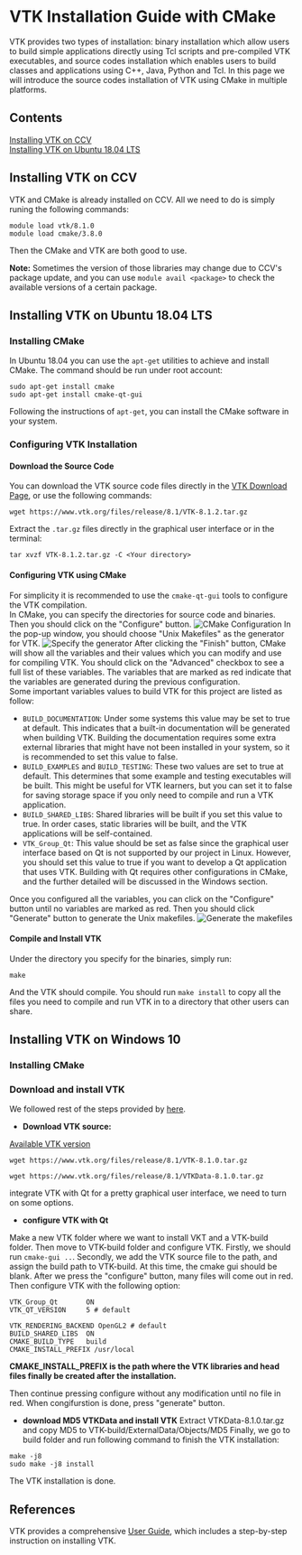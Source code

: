 # VTK Installation Guide with CMake
VTK provides two types of installation: binary installation which allow users to build simple applications directly using Tcl scripts and pre-compiled VTK executables, and source codes installation which enables users to build classes and applications using C++, Java, Python and Tcl. In this page we will introduce the source codes installation of VTK using CMake in multiple platforms.  
## Contents
[Installing VTK on CCV](#installing-vtk-on-ccv)  
[Installing VTK on Ubuntu 18.04 LTS](#installing-vtk-on-ubuntu-1804-lts)
## Installing VTK on CCV
VTK and CMake is already installed on CCV. All we need to do is simply runing the following commands:

```
module load vtk/8.1.0
module load cmake/3.8.0
```
Then the CMake and VTK are both good to use.  

**Note:**  Sometimes the version of those libraries may change due to CCV's package update, and you can use ``module avail <package>`` to check the available versions of a certain package.

## Installing VTK on Ubuntu 18.04 LTS
### Installing CMake
In Ubuntu 18.04 you can use the `apt-get` utilities to achieve and install CMake. The command should be run under root account:
```
sudo apt-get install cmake
sudo apt-get install cmake-qt-gui
```
Following the instructions of `apt-get`, you can install the CMake software in your system.

### Configuring VTK Installation
#### Download the Source Code
You can download the VTK source code files directly in the [VTK Download Page](https://www.vtk.org/download/), or use the following commands:
```
wget https://www.vtk.org/files/release/8.1/VTK-8.1.2.tar.gz
```
Extract the `.tar.gz` files directly in the graphical user interface or in the terminal:
```
tar xvzf VTK-8.1.2.tar.gz -C <Your directory>
```
#### Configuring VTK using CMake
For simplicity it is recommended to use the `cmake-qt-gui` tools to configure the VTK compilation.  
In CMake, you can specify the directories for source code and binaries. Then you should click on the "Configure" button.
![CMake Configuration](https://upload-images.jianshu.io/upload_images/315072-42e2d7d3b5a1e7f8.png?imageMogr2/auto-orient/strip%7CimageView2/2/w/1240)
In the pop-up window, you should choose "Unix Makefiles" as the generator for VTK.
![Specify the generator](https://upload-images.jianshu.io/upload_images/315072-b0d47257023eccc3.png?imageMogr2/auto-orient/strip%7CimageView2/2/w/1240)
After clicking the "Finish" button, CMake will show all the variables and their values which you can modify and use for compiling VTK. You should click on the "Advanced" checkbox to see a full list of these variables. The variables that are marked as red indicate that the variables are generated during the previous configuration.  
Some important variables values to build VTK for this project are listed as follow:
- `BUILD_DOCUMENTATION`: Under some systems this value may be set to true at default. This indicates that a built-in documentation will be generated when building VTK. Building the documentation requires some extra external libraries that might have not been installed in your system, so it is recommended to set this value to false.
- `BUILD_EXAMPLES` and `BUILD_TESTING`: These two values are set to true at default. This determines that some example and testing executables will be built. This might be useful for VTK learners, but you can set it to false for saving storage space if you only need to compile and run a VTK application.
- `BUILD_SHARED_LIBS`: Shared libraries will be built if you set this value to true. In order cases, static libraries will be built, and the VTK applications will be self-contained.
- `VTK_Group_Qt`: This value should be set as false since the graphical user interface based on Qt is not supported by our project in Linux. However, you should set this value to true if you want to develop a Qt application that uses VTK. Building with Qt requires other configurations in CMake, and the further detailed will be discussed in the Windows section.

Once you configured all the variables, you can click on the "Configure" button until no variables are marked as red. Then you should click "Generate" button to generate the Unix makefiles.
![Generate the makefiles](https://upload-images.jianshu.io/upload_images/315072-a0253d071f854aa9.png?imageMogr2/auto-orient/strip%7CimageView2/2/w/1240)
#### Compile and Install VTK  
Under the directory you specify for the binaries, simply run:
```
make
```
And the VTK should compile. You should run ``make install`` to copy all the files you need to compile and run VTK in to a directory that other users can share.


## Installing VTK on Windows 10
### Installing CMake


### Download and install VTK

We followed rest of the steps provided by [here](https://kezunlin.me/post/b901735e/).
- **Download VTK source:**

[Available VTK version](https://www.vtk.org/download/)
```
wget https://www.vtk.org/files/release/8.1/VTK-8.1.0.tar.gz

wget https://www.vtk.org/files/release/8.1/VTKData-8.1.0.tar.gz
```

integrate VTK with Qt for a pretty graphical user interface, we need to turn on some options.

- **configure VTK with Qt**

Make a new VTK folder where we want to install VKT and a VTK-build folder. Then move to VTK-build folder and configure VTK.
Firstly, we should run ```cmake-gui ..```.
Secondly, we add the VTK source file to the path, and assign the build path to VTK-build.
At this time, the cmake gui should be blank. After we press the "configure" button, many files will come out in red.
Then configure VTK with the following option:

```
VTK_Group_Qt       ON
VTK_QT_VERSION     5 # default

VTK_RENDERING_BACKEND OpenGL2 # default
BUILD_SHARED_LIBS  ON
CMAKE_BUILD_TYPE   build
CMAKE_INSTALL_PREFIX /usr/local
```
**CMAKE_INSTALL_PREFIX is the path where the VTK libraries and head files finally be created after the installation.**

Then continue pressing configure without any modification until no file in red. When congifurstion is done, press "generate" button.

- **download MD5 VTKData and install VTK**
Extract VTKData-8.1.0.tar.gz and copy MD5 to VTK-build/ExternalData/Objects/MD5
Finally, we go to build folder and run following command to finish the VTK installation:
```
make -j8
sudo make -j8 install
```
The VTK installation is done.

## References
VTK provides a comprehensive [User Guide](https://www.kitware.com/products/books/VTKUsersGuide.pdf), which includes a step-by-step instruction on installing VTK.
